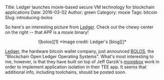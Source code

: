 Title: Ledger launches moxie-based secure VM technology for blockchain applications
Date: 2016-03-02
Author: green
Category: moxie
Tags: bitcoin
Slug: introducing-bolos

So here's an interesting picture from [Ledger][].  Check out the chewy center on the right -- that APP is a _moxie_ binary!

<center>
![bolos][1]
*Image credit: Ledger's [blog][]*
</center>

[Ledger][], the hardware bitcoin wallet company, just announced
[BOLOS][blog], the "Blockchain Open Ledger Operating Systems".  What's
most interesting to me, however, is that they have built on top of
Jeff Garzik's [moxiebox](http://github.com/jgarzik/moxiebox) work in
order to implement application isolation in their TEE app.  It seems
that additional info, including toolchains, should be posted soon.

  [1]: https://cdn-images-2.medium.com/max/800/1*K5LiFrZiqHWMD2QkiioIcQ.png
  [blog]: https://medium.com/@Ledger/introducing-bolos-blockchain-open-ledger-operating-system-b9893d09f333#.loy1hd3s3
  [Ledger]: https://www.ledgerwallet.com



